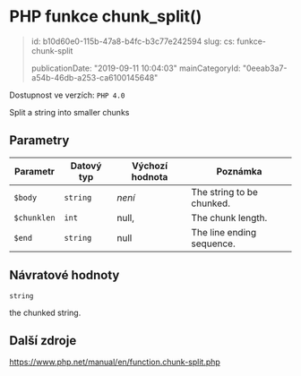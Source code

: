PHP funkce chunk_split()
========================

> id: b10d60e0-115b-47a8-b4fc-b3c77e242594
> slug:
> 	cs: funkce-chunk-split
>
> publicationDate: "2019-09-11 10:04:03"
> mainCategoryId: "0eeab3a7-a54b-46db-a253-ca6100145648"

Dostupnost ve verzích: `PHP 4.0`

Split a string into smaller chunks


Parametry
--------------

| Parametr | Datový typ | Výchozí hodnota | Poznámka |
|-----|-----|-----|-----|
| `$body` | `string` | *není* | The string to be chunked. |
| `$chunklen` | `int` | null, | The chunk length. |
| `$end` | `string` | null | The line ending sequence. |


Návratové hodnoty
----------------

`string`

the chunked string.

Další zdroje
------------

https://www.php.net/manual/en/function.chunk-split.php
